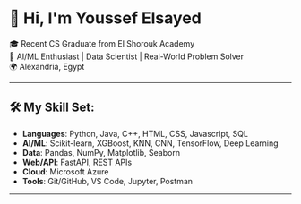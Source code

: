# 👋 Hi, I'm Youssef Elsayed

🎓 Recent CS Graduate from El Shorouk Academy  
🤖 AI/ML Enthusiast | Data Scientist | Real-World Problem Solver  
🌍 Alexandria, Egypt

---

## 🛠 My Skill Set:
- **Languages**: Python, Java, C++, HTML, CSS, Javascript, SQL
- **AI/ML**: Scikit-learn, XGBoost, KNN, CNN, TensorFlow, Deep Learning
- **Data**: Pandas, NumPy, Matplotlib, Seaborn
- **Web/API**: FastAPI, REST APIs
- **Cloud**: Microsoft Azure
- **Tools**: Git/GitHub, VS Code, Jupyter, Postman

---
